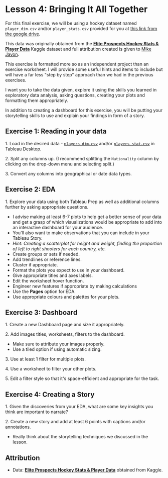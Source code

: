 #  Lesson 4: Bringing It All Together

For this final exercise, we will be using a hockey dataset named `player_dim.csv`  and/or  `player_stats.csv` provided for you at [this link from the google drive](https://drive.google.com/drive/folders/1IP1Vs8bJnGElKfqZ8VkNlLVX-VXJZfaV?usp=sharing). 

This data was originally obtained from the [**Elite Prospects Hockey Stats & Player Data**](https://www.kaggle.com/mjavon/elite-prospects-hockey-stats-player-data?select=player_dim.csv) Kaggle dataset and full attribution created is given to [Mike Javon](https://www.kaggle.com/mjavon).


This exercise is formatted more so as an independent project than an exercise worksheet. I will provide some useful hints and items to include but will have a far less "step by step" approach than we had in the previous exercises. 

I want you to take the data given, explore it using the skills you learned in exploratory data analysis, asking questions, creating your plots and formatting them appropriately. 

In addition to creating a dashboard for this exercise, you will be putting your storytelling skills to use and explain your findings in form of a story. 


## Exercise 1: Reading in your data 

1\. Load in the desired data - [`players_dim.csv`](https://drive.google.com/file/d/1f21fkR1AHOeK61j0NK-rYwEIQFLtPZpn/view?usp=sharing) and/or [`players_stat.csv`](https://drive.google.com/file/d/1CTxWyJhfRzOwb_dWGDZj38SnUdqBDCA3/view?usp=sharing) in Tableau Desktop.     

2\. Split any columns up. (I recommend splitting the `Nationality` column by clicking on the drop-down menu and selecting split.)

3\. Convert any columns into geographical or date data types. 


## Exercise 2: EDA
1\. Explore your data using both Tableau Prep as well as additional columns further by asking appropriate questions.
 - I advise making at least 6-7 plots to help get a better sense of your data and get a grasp of which visualizations would be appropriate to add into an interactive dashboard for your audience. 
 - You'll also want to make observations that you can include in your Tableau Story. 
 - *Hint: Creating a scatterplot for height and weight, finding the proportion of left to right shooters for each country, etc.*
 - Create groups or sets if needed. 
 - Add trendlines or reference lines.
 - Cluster if appropriate.
 - Format the plots you expect to use in your dashboard. 
 - Give appropriate titles and axes labels. 
 - Edit the worksheet hover function. 
 - Engineer new features if appropriate by making calculations
 - Use the **Pages** option for EDA. 
 - Use appropriate colours and palettes for your plots. 

## Exercise 3: Dashboard

1\. Create a new Dashboard page and size it appropriately.       

2\. Add images titles, worksheets, filters to the dashboard.
- Make sure to attribute your images properly. 
- Use a tiled option if using automatic sizing. 

3\. Use at least 1 filter for multiple plots. 

4\. Use a worksheet to filter your other plots. 

5\. Edit a filter style so that it's space-efficient and appropriate for the task. 


## Exercise 4: Creating a Story   

1\. Given the discoveries from your EDA, what are some key insights you think are important to narrate? 

2\. Create a new story and add at least 6 points with captions and/or annotations.
- Really think about the storytelling techniques we discussed in the lesson. 

## Attribution

- Data: [**Elite Prospects Hockey Stats & Player Data**](https://www.kaggle.com/mjavon/elite-prospects-hockey-stats-player-data?select=player_dim.csv) obtained from Kaggle.


